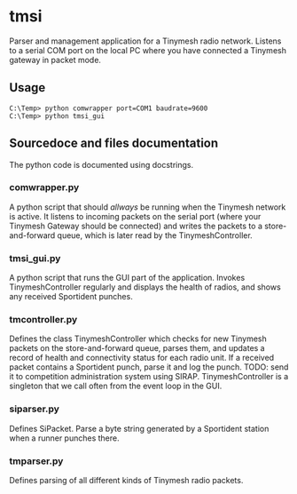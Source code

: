 # tmsi
Parser and management application for a Tinymesh radio network.
Listens to a serial COM port on the local PC where you have connected a Tinymesh gateway in packet mode.

## Usage
    C:\Temp> python comwrapper port=COM1 baudrate=9600
    C:\Temp> python tmsi_gui

## Sourcedoce and files documentation
The python code is documented using docstrings.

### comwrapper.py
A python script that should _allways_ be running when the Tinymesh network is active. It listens to incoming packets on the serial port (where your Tinymesh Gateway should be connected) and writes the packets to a store-and-forward queue, which is later read by the TinymeshController.

### tmsi_gui.py
A python script that runs the GUI part of the application. Invokes TinymeshController regularly and displays the health of radios, and shows any received Sportident punches.

### tmcontroller.py
Defines the class TinymeshController which checks for new Tinymesh packets on the store-and-forward queue, parses them, and updates a record of health and connectivity status for each radio unit. If a received packet contains a Sportident punch, parse it and log the punch. TODO: send it to competition administration system using SIRAP. TinymeshController is a singleton that we call often from the event loop in the GUI.

### siparser.py
Defines SiPacket. Parse a byte string generated by a Sportident station when a runner punches there.

### tmparser.py
Defines parsing of all different kinds of Tinymesh radio packets.

